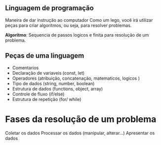 ## Linguagem de programação

Maneira de dar instrução ao computador
Como um lego, você irá utilizar peças para criar algoritmos, ou seja, para resolver problemas.

**Algoritmo**: Sequencia de passos logicos e finita para resolução de um problema.

## Peças de uma linguagem

- Comentarios
- Declaração de variaveis (const, let)
- Operadores (atribuição, concatenação, matematicos, logicos )
- Tipo de dados (string, number, boolean)
- Estrutura de dados (functions, object, array)
- Controle de fluxo (if/else)
- Estrutura de repetição (for/ while)

# Fases da resolução de um problema

Coletar os dados
Processar os dados (manipular, alterar...)
Apresentar os dados